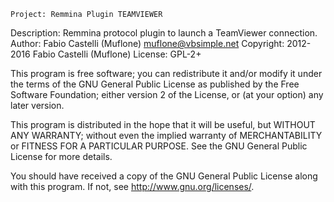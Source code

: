     Project: Remmina Plugin TEAMVIEWER
Description: Remmina protocol plugin to launch a TeamViewer connection.
     Author: Fabio Castelli (Muflone) <muflone@vbsimple.net>
  Copyright: 2012-2016 Fabio Castelli (Muflone)
    License: GPL-2+

This program is free software; you can redistribute it and/or modify
it under the terms of the GNU General Public License as published by
the Free Software Foundation; either version 2 of the License, or
(at your option) any later version.

This program is distributed in the hope that it will be useful, but WITHOUT
ANY WARRANTY; without even the implied warranty of MERCHANTABILITY or
FITNESS FOR A PARTICULAR PURPOSE.  See the GNU General Public License for
more details.

You should have received a copy of the GNU General Public License
along with this program.  If not, see <http://www.gnu.org/licenses/>.
